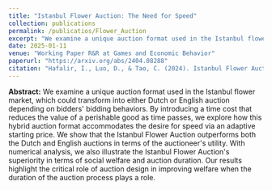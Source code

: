 ```yaml
---
title: "Istanbul Flower Auction: The Need for Speed"
collection: publications
permalink: /publicatios/Flower_Auction
excerpt: "We examine a unique auction format used in the Istanbul flower market, which could transform into either Dutch or English auction depending on bidders' bidding behaviors. By introducing a time cost that reduces the value of a perishable good as time passes, we explore how this hybrid auction format accommodates the desire for speed via an adaptive starting price. We show that the Istanbul Flower Auction outperforms both the Dutch and English auctions in terms of the auctioneer's utility. With numerical analysis, we also illustrate the Istanbul Flower Auction's superiority in terms of social welfare and auction duration. Our results highlight the critical role of auction design in improving welfare when the duration of the auction process plays a role."
date: 2025-01-11
venue: "Working Paper R&R at Games and Economic Behavior"
paperurl: "https://arxiv.org/abs/2404.08288"
citation: "Hafalir, I., Luo, D., & Tao, C. (2024). Istanbul Flower Auction: The Need for Speed. arXiv preprint arXiv:2404.08288."
---
```


__Abstract:__ We examine a unique auction format used in the Istanbul flower market, which could transform into either Dutch or English auction depending on bidders' bidding behaviors. By introducing a time cost that reduces the value of a perishable good as time passes, we explore how this hybrid auction format accommodates the desire for speed via an adaptive starting price. We show that the Istanbul Flower Auction outperforms both the Dutch and English auctions in terms of the auctioneer's utility. With numerical analysis, we also illustrate the Istanbul Flower Auction's superiority in terms of social welfare and auction duration. Our results highlight the critical role of auction design in improving welfare when the duration of the auction process plays a role.